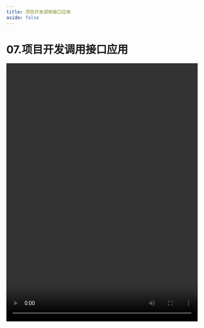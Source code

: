 ```yaml
---
title: 项目开发调用接口应用
aside: false
---
```


# 07.项目开发调用接口应用

<video autoplay src="http://qn.chinavanes.com/nodejs/module-24/07.项目开发调用接口应用.mp4" controls controlsList="nodownload" width="100%" height="680"/>

